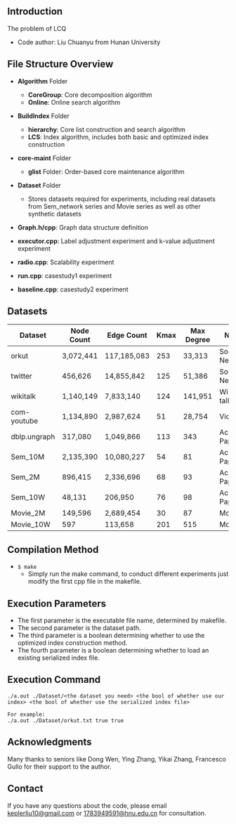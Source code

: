 ## Introduction
The problem of LCQ
- Code author: Liu Chuanyu from Hunan University

## File Structure Overview
- **Algorithm** Folder
  - **CoreGroup**: Core decomposition algorithm
  - **Online**: Online search algorithm
- **BuildIndex** Folder
  - **hierarchy**: Core list construction and search algorithm
  - **LCS**: Index algorithm, includes both basic and optimized index construction
- **core-maint** Folder
  - **glist** Folder: Order-based core maintenance algorithm
- **Dataset** Folder
  - Stores datasets required for experiments, including real datasets from Sem_network series and Movie series as well as other synthetic datasets

- **Graph.h/cpp**: Graph data structure definition
- **executor.cpp**: Label adjustment experiment and k-value adjustment experiment
- **radio.cpp**: Scalability experiment
- **run.cpp**: casestudy1 experiment
- **baseline.cpp**: casestudy2 experiment

## Datasets

| Dataset      | Node Count | Edge Count  | Kmax | Max Degree | Nature          |
|--------------|------------|-------------|------|------------|-----------------|
| orkut        | 3,072,441  | 117,185,083 | 253  | 33,313     | Social Network  |
| twitter      | 456,626    | 14,855,842  | 125  | 51,386     | Social Network  |
| wikitalk     | 1,140,149  | 7,833,140   | 124  | 141,951    | Wikipedia talk  |
| com-youtube  | 1,134,890  | 2,987,624   | 51   | 28,754     | Video           |
| dblp.ungraph | 317,080    | 1,049,866   | 113  | 343        | Academic Papers |
| Sem_10M      | 2,135,390  | 10,080,227  | 54   | 81         | Academic Papers |
| Sem_2M       | 896,415    | 2,336,696   | 68   | 93         | Academic Papers |
| Sem_10W      | 48,131     | 206,950     | 76   | 98         | Academic Papers |
| Movie_2M     | 149,596    | 2,689,454   | 30   | 87         | Movies          |
| Movie_10W    | 597        | 113,658     | 201  | 515        | Movies          |

## Compilation Method
- `$ make`
  - Simply run the make command, to conduct different experiments just modify the first cpp file in the makefile.

## Execution Parameters
- The first parameter is the executable file name, determined by makefile.
- The second parameter is the dataset path.
- The third parameter is a boolean determining whether to use the optimized index construction method.
- The fourth parameter is a boolean determining whether to load an existing serialized index file.

## Execution Command
```
./a.out ./Dataset/<the dataset you need> <the bool of whether use our index> <the bool of whether use the serialized index file>

For example:
./a.out ./Dataset/orkut.txt true true
```

## Acknowledgments
Many thanks to seniors like Dong Wen, Ying Zhang, Yikai Zhang, Francesco Gullo for their support to the author.

## Contact
If you have any questions about the code, please email keplerliu10@gmail.com or 1783949591@hnu.edu.cn for consultation.
